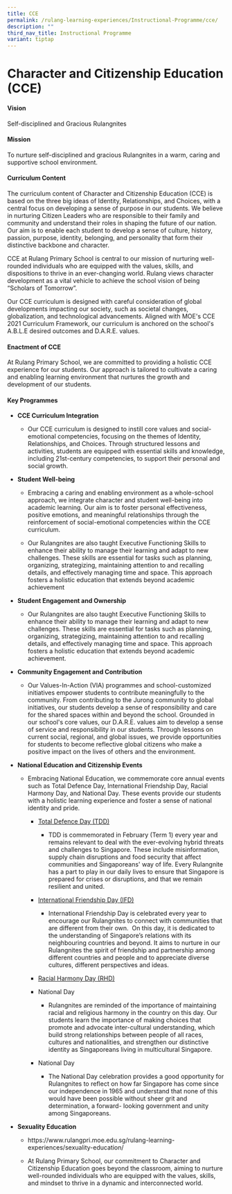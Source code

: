 ```yaml
---
title: CCE
permalink: /rulang-learning-experiences/Instructional-Programme/cce/
description: ""
third_nav_title: Instructional Programme
variant: tiptap
---
```

<h1>Character and Citizenship Education (CCE)</h1>
<h4><strong>Vision</strong></h4>
<p>Self-disciplined and Gracious Rulangnites</p>
<h4><strong>Mission</strong></h4>
<p>To nurture self-disciplined and gracious Rulangnites in a warm, caring
and supportive school environment.</p>
<h4><strong>Curriculum Content</strong></h4>
<p>The curriculum content of Character and Citizenship Education (CCE) is
based on the three big ideas of Identity, Relationships, and Choices, with
a central focus on developing a sense of purpose in our students. We believe
in nurturing Citizen Leaders who are responsible to their family and community
and understand their roles in shaping the future of our nation. Our aim
is to enable each student to develop a sense of culture, history, passion,
purpose, identity, belonging, and personality that form their distinctive
backbone and character.</p>
<p>CCE at Rulang Primary School is central to our mission of nurturing well-rounded
individuals who are equipped with the values, skills, and dispositions
to thrive in an ever-changing world. Rulang views character development
as a vital vehicle to achieve the school vision of being “Scholars of Tomorrow”.</p>
<p>Our CCE curriculum is designed with careful consideration of global developments
impacting our society, such as societal changes, globalization, and technological
advancements. Aligned with MOE's CCE 2021 Curriculum Framework, our curriculum
is anchored on the school's A.B.L.E desired outcomes and D.A.R.E. values.</p>
<h4><strong>Enactment of CCE</strong></h4>
<p>At Rulang Primary School, we are committed to providing a holistic CCE
experience for our students. Our approach is tailored to cultivate a caring
and enabling learning environment that nurtures the growth and development
of our students.</p>
<h4><strong>Key Programmes</strong></h4>
<ul data-tight="true" class="tight">
<li>
<p><strong>CCE Curriculum Integration</strong>
</p>
<ul data-tight="true" class="tight">
<li>
<p>Our CCE curriculum is designed to instill core values and social-emotional
competencies, focusing on the themes of Identity, Relationships, and Choices.
Through structured lessons and activities, students are equipped with essential
skills and knowledge, including 21st-century competencies, to support their
personal and social growth.</p>
</li>
</ul>
</li>
<li>
<p><strong>Student Well-being</strong>
</p>
<ul data-tight="true" class="tight">
<li>
<p>Embracing a caring and enabling environment as a whole-school approach,
we integrate character and student well-being into academic learning. Our
aim is to foster personal effectiveness, positive emotions, and meaningful
relationships through the reinforcement of social-emotional competencies
within the CCE curriculum.</p>
</li>
<li>
<p>Our Rulangnites are also taught Executive Functioning Skills to enhance
their ability to manage their learning and adapt to new challenges. These
skills are essential for tasks such as planning, organizing, strategizing,
maintaining attention to and recalling details, and effectively managing
time and space. This approach fosters a holistic education that extends
beyond academic achievement</p>
</li>
</ul>
</li>
<li>
<p><strong>Student Engagement and Ownership</strong>
</p>
<ul data-tight="true" class="tight">
<li>
<p>Our Rulangnites are also taught Executive Functioning Skills to enhance
their ability to manage their learning and adapt to new challenges. These
skills are essential for tasks such as planning, organizing, strategizing,
maintaining attention to and recalling details, and effectively managing
time and space. This approach fosters a holistic education that extends
beyond academic achievement.</p>
</li>
</ul>
</li>
<li>
<p><strong>Community Engagement and Contribution</strong>
</p>
<ul data-tight="true" class="tight">
<li>
<p>Our Values-In-Action (VIA) programmes and school-customized initiatives
empower students to contribute meaningfully to the community. From contributing
to the Jurong community to global initiatives, our students develop a sense
of responsibility and care for the shared spaces within and beyond the
school. Grounded in our school's core values, our D.A.R.E. values aim to
develop a sense of service and responsibility in our students. Through
lessons on current social, regional, and global issues, we provide opportunities
for students to become reflective global citizens who make a positive impact
on the lives of others and the environment.</p>
</li>
</ul>
</li>
<li>
<p><strong>National Education and Citizenship Events</strong>
</p>
<ul data-tight="true" class="tight">
<li>
<p>Embracing National Education, we commemorate core annual events such as
Total Defence Day, International Friendship Day, Racial Harmony Day, and
National Day. These events provide our students with a holistic learning
experience and foster a sense of national identity and pride.</p>
<ul data-tight="true" class="tight">
<li>
<p><u>Total Defence Day (TDD)</u>
</p>
<ul data-tight="true" class="tight">
<li>
<p>TDD is commemorated in February (Term 1) every year and remains relevant
to deal with the ever-evolving hybrid threats and challenges to Singapore.
These include misinformation, supply chain disruptions and food security
that affect communities and Singaporeans' way of life. Every Rulangnite
has a part to play in our daily lives to ensure that Singapore is prepared
for crises or disruptions, and that we remain resilient and united.</p>
</li>
</ul>
</li>
<li>
<p><u>International Friendship Day (IFD)</u>
</p>
<ul data-tight="true" class="tight">
<li>
<p>International Friendship Day is celebrated every year to encourage our
Rulangnites to connect with communities that are different from their own.&nbsp;
On this day, it is dedicated to the understanding of Singapore’s relations
with its neighbouring countries and beyond. It aims to nurture in our Rulangnites
the spirit of friendship and partnership among different countries and
people and to appreciate diverse cultures, different perspectives and ideas.</p>
</li>
</ul>
</li>
<li>
<p><u>Racial Harmony Day (RHD)</u>
</p>
</li>
<li>
<p>National Day</p>
<ul data-tight="true" class="tight">
<li>
<p>Rulangnites are reminded of the importance of maintaining racial and religious
harmony in the country on this day. Our students learn the importance of
making choices that promote and advocate inter-cultural understanding,
which build strong relationships between people of all races, cultures
and nationalities, and strengthen our distinctive identity as Singaporeans
living in multicultural Singapore.</p>
</li>
</ul>
</li>
<li>
<p>National Day</p>
<ul data-tight="true" class="tight">
<li>
<p>The National Day celebration provides a good opportunity for Rulangnites
to reflect on how far Singapore has come since our independence in 1965
and understand that none of this would have been possible without sheer
grit and determination, a forward- looking government and unity among Singaporeans.</p>
</li>
</ul>
</li>
</ul>
</li>
</ul>
</li>
<li>
<p><strong>Sexuality Education</strong>
</p>
<ul data-tight="true" class="tight">
<li>
<p><a rel="noopener noreferrer nofollow" target="_blank">https://www.rulangpri.moe.edu.sg/rulang-learning-experiences/sexuality-education/</a>
</p>
</li>
<li>
<p>At Rulang Primary School, our commitment to Character and Citizenship
Education goes beyond the classroom, aiming to nurture well-rounded individuals
who are equipped with the values, skills, and mindset to thrive in a dynamic
and interconnected world.</p>
</li>
</ul>
</li>
</ul>
<p></p>